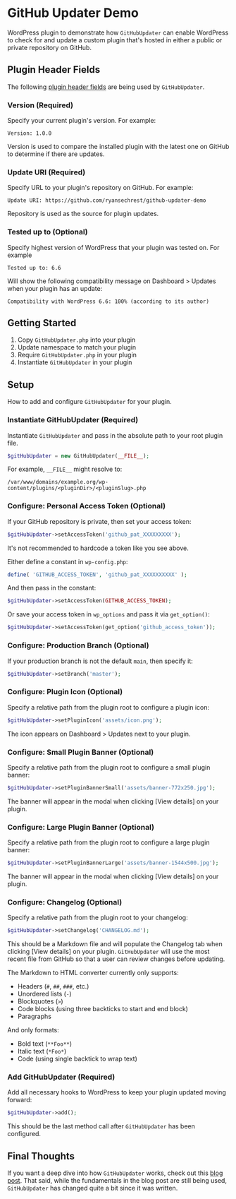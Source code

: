 # GitHub Updater Demo

WordPress plugin to demonstrate how `GitHubUpdater` can enable WordPress to check for and update a custom plugin that's hosted in either a public or private repository on GitHub.

## Plugin Header Fields

The following [plugin header fields](https://developer.wordpress.org/plugins/plugin-basics/header-requirements/) are being used by `GitHubUpdater`.

### Version (Required)

Specify your current plugin's version. For example:

```
Version: 1.0.0
```

Version is used to compare the installed plugin with the latest one on GitHub to determine if there are updates.

### Update URI (Required)

Specify URL to your plugin's repository on GitHub. For example:

```
Update URI: https://github.com/ryansechrest/github-updater-demo
```

Repository is used as the source for plugin updates.

### Tested up to (Optional)

Specify highest version of WordPress that your plugin was tested on. For example

```
Tested up to: 6.6
```

Will show the following compatibility message on Dashboard > Updates when your plugin has an update:

```
Compatibility with WordPress 6.6: 100% (according to its author)
```

## Getting Started

1. Copy `GitHubUpdater.php` into your plugin
2. Update namespace to match your plugin
3. Require `GitHubUpdater.php` in your plugin
4. Instantiate `GitHubUpdater` in your plugin

## Setup

How to add and configure `GitHubUpdater` for your plugin.

### Instantiate GitHubUpdater (Required)

Instantiate `GitHubUpdater` and pass in the absolute path to your root plugin file.

```php
$gitHubUpdater = new GitHubUpdater(__FILE__);
```

For example, `__FILE__` might resolve to:

```
/var/www/domains/example.org/wp-content/plugins/<pluginDir>/<pluginSlug>.php
```

### Configure: Personal Access Token (Optional)

If your GitHub repository is private, then set your access token:

```php
$gitHubUpdater->setAccessToken('github_pat_XXXXXXXXX');
```

It's not recommended to hardcode a token like you see above.

Either define a constant in `wp-config.php`:

```php
define( 'GITHUB_ACCESS_TOKEN', 'github_pat_XXXXXXXXXX' );
```

And then pass in the constant:

```php
$gitHubUpdater->setAccessToken(GITHUB_ACCESS_TOKEN);
```

Or save your access token in `wp_options` and pass it via `get_option()`:

```php
$gitHubUpdater->setAccessToken(get_option('github_access_token'));
```

### Configure: Production Branch (Optional)

If your production branch is not the default `main`, then specify it:

```php
$gitHubUpdater->setBranch('master');
```

### Configure: Plugin Icon (Optional)

Specify a relative path from the plugin root to configure a plugin icon:

```php
$gitHubUpdater->setPluginIcon('assets/icon.png');
```

The icon appears on Dashboard > Updates next to your plugin.

### Configure: Small Plugin Banner (Optional)

Specify a relative path from the plugin root to configure a small plugin banner:

```php
$gitHubUpdater->setPluginBannerSmall('assets/banner-772x250.jpg');
```

The banner will appear in the modal when clicking [View details] on your plugin.

### Configure: Large Plugin Banner (Optional)

Specify a relative path from the plugin root to configure a large plugin banner:

```php
$gitHubUpdater->setPluginBannerLarge('assets/banner-1544x500.jpg');
```

The banner will appear in the modal when clicking [View details] on your plugin.

### Configure: Changelog (Optional)

Specify a relative path from the plugin root to your changelog:

```php
$gitHubUpdater->setChangelog('CHANGELOG.md');
```

This should be a Markdown file and will populate the Changelog tab when clicking
[View details] on your plugin. `GitHubUpdater` will use the most recent file from
GitHub so that a user can review changes before updating.

The Markdown to HTML converter currently only supports:

- Headers (`#`, `##`, `###`, etc.)
- Unordered lists (`-`)
- Blockquotes (`>`)
- Code blocks (using three backticks to start and end block)
- Paragraphs

And only formats:

- Bold text (`**Foo**`)
- Italic text (`*Foo*`)
- Code (using single backtick to wrap text)

### Add GitHubUpdater (Required)

Add all necessary hooks to WordPress to keep your plugin updated moving forward:

```php
$gitHubUpdater->add();
```

This should be the last method call after `GitHubUpdater` has been configured.

## Final Thoughts

If you want a deep dive into how `GitHubUpdater` works, check out this 
[blog post](https://ryansechrest.com/2024/04/how-to-enable-wordpress-to-update-your-custom-plugin-hosted-on-github/).
That said, while the fundamentals in the blog post are still being used,
`GitHubUpdater` has changed quite a bit since it was written.

